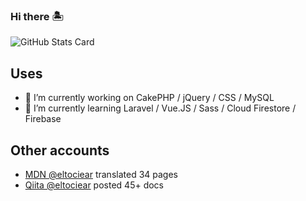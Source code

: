 ### Hi there 🏝

![GitHub Stats Card](https://github-readme-stats.vercel.app/api?username=eltociear&count_private=true&theme=merko&show_icons=true&count_private=true)

## Uses
- 🔭 I’m currently working on CakePHP / jQuery / CSS / MySQL
- 🌱 I’m currently learning Laravel / Vue.JS / Sass / Cloud Firestore / Firebase

## Other accounts
* [MDN @eltociear](https://wiki.developer.mozilla.org/ja/profiles/eltociear) translated 34 pages
* [Qiita @eltociear](https://qiita.com/eltociear) posted 45+ docs

<!--
**eltociear/eltociear** is a ✨ _special_ ✨ repository because its `README.md` (this file) appears on your GitHub profile.

Here are some ideas to get you started:

- 🔭 I’m currently working on ...
- 🌱 I’m currently learning ...
- 👯 I’m looking to collaborate on ...
- 🤔 I’m looking for help with ...
- 💬 Ask me about ...
- 📫 How to reach me: ...
- 😄 Pronouns: ...
- ⚡ Fun fact: ...
-->
